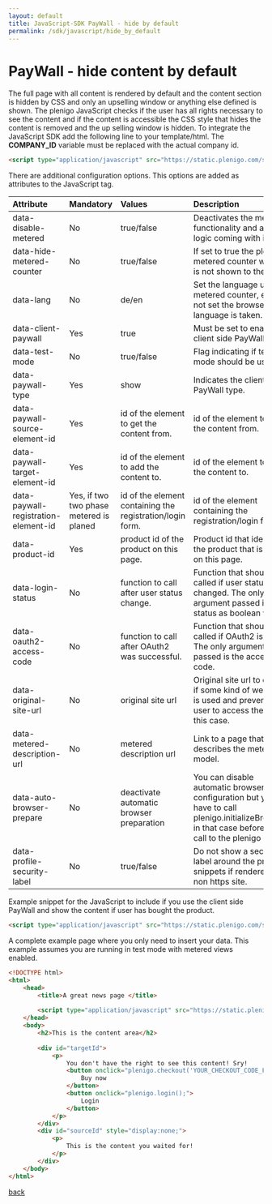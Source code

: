 ```yaml
---
layout: default
title: JavaScript-SDK PayWall - hide by default
permalink: /sdk/javascript/hide_by_default
---
```


# PayWall - hide content by default

The full page with all content is rendered by default and the content section is hidden by CSS and only an upselling window or anything else defined 
is shown. The plenigo JavaScript checks if the user has all rights necessary to see the content and if the content is accessible the CSS 
style that hides the content is removed and the up selling window is hidden. To integrate the JavaScript SDK add the following line to your
template/html. The **COMPANY_ID** variable must be replaced with the actual company id.

```html
<script type="application/javascript" src="https://static.plenigo.com/static_resources/javascript/COMPANY_ID/plenigo_sdk.min.js" data-client-paywall="true"></script>
```

There are additional configuration options. This options are added as attributes to the JavaScript tag.

| Attribute | Mandatory | Values | Description |
|:----------|:----------|:-------|:------------|
|data-disable-metered|No|true/false|Deactivates the metered functionality and all the logic coming with it.|
|data-hide-metered-counter|No|true/false|If set to true the plengio metered counter widget is not shown to the user.|
|data-lang|No|de/en|Set the language used for metered counter, etc. If not set the browser language is taken.|
|data-client-paywall|Yes|true|Must be set to enabled client side PayWall.|
|data-test-mode|No|true/false|Flag indicating if test mode should be used.|
|data-paywall-type|Yes|show|Indicates the client side PayWall type.|
|data-paywall-source-element-id|Yes|id of the element to get the content from.|id of the element to get the content from.|
|data-paywall-target-element-id|Yes|id of the element to add the content to.|id of the element to add the content to.|
|data-paywall-registration-element-id|Yes, if two two phase metered is planed|id of the element containing the registration/login form.|id of the element containing the registration/login form.|
|data-product-id|Yes|product id of the product on this page.|Product id that identifies the product that is sold on this page.|
|data-login-status|No|function to call after user status change.|Function that should be called if user status changed. The only argument passed is the status as boolean value.|
|data-oauth2-access-code|No|function to call after OAuth2 was successful.|Function that should be called if OAuth2 is done. The only argument passed is the access code.|
|data-original-site-url|No|original site url|Original site url to detect if some kind of webproxy is used and prevent the user to access the site in this case.|
|data-metered-description-url|No|metered description url|Link to a page that describes the metered model.|
|data-auto-browser-prepare|No|deactivate automatic browser preparation|You can disable automatic browser configuration but you have to call plenigo.initializeBrowser() in that case before any call to the plenigo script.|
|data-profile-security-label|No|true/false|Do not show a security label around the profile snippets if rendered on a non https site.|

Example snippet for the JavaScript to include if you use the client side PayWall and show the content if user has bought the product.

```html
<script type="application/javascript" src="https://static.plenigo.com/static_resources/javascript/COMPANY_ID/plenigo_sdk.min.js" data-client-paywall="true" data-paywall-type="show" data-paywall-source-element-id="page-content" data-paywall-target-element-id="upselling-teaser" data-product-id="productId"></script>
```

A complete example page where you only need to insert your data. This example assumes you are running in test mode with metered views enabled.

```html
<!DOCTYPE html>
<html>
    <head>
        <title>A great news page </title>
    
        <script type="application/javascript" src="https://static.plenigo.com/static_resources/javascript/COMPANY_ID/plenigo_sdk.min.js" data-client-paywall="true" data-paywall-type="show" data-paywall-source-element-id="sourceId" data-paywall-target-element-id="targetId" data-product-id="YOUR_PRODUCT_ID" data-test-mode="true"> </script>
    </head>
    <body>
        <h2>This is the content area</h2>
        
        <div id="targetId">
            <p>
                You don't have the right to see this content! Sry!
                <button onclick="plenigo.checkout('YOUR_CHECKOUT_CODE_FROM_THE_PLENIGO_PRODUCT_PAGE')">
                    Buy now
                </button>
                <button onclick="plenigo.login();">
                    Login
                </button>
            </p>
        </div>
        <div id="sourceId" style="display:none;">
            <p>
                This is the content you waited for!
            </p>
        </div>
    </body>
</html>
```

[back](/)